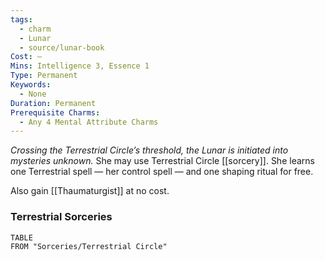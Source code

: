 ```yaml
---
tags:
  - charm
  - Lunar
  - source/lunar-book
Cost: —
Mins: Intelligence 3, Essence 1
Type: Permanent
Keywords:
  - None
Duration: Permanent
Prerequisite Charms:
  - Any 4 Mental Attribute Charms
---
```

*Crossing the Terrestrial Circle’s threshold, the Lunar is initiated into mysteries unknown.*
She may use Terrestrial Circle [[sorcery]]. She learns one Terrestrial spell — her control spell — and one shaping ritual for free.

Also gain [[Thaumaturgist]] at no cost.

### Terrestrial Sorceries

```dataview
TABLE
FROM "Sorceries/Terrestrial Circle"
```